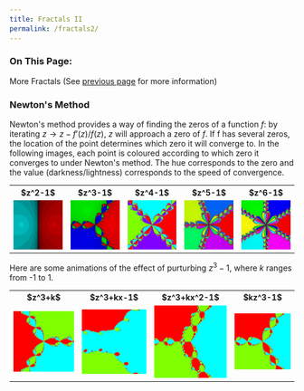 ```yaml
---
title: Fractals II
permalink: /fractals2/
---
```


<h3>On This Page:</h3> 
More Fractals (See <a href = "\fractals">previous page</a> for more information)

<h3>Newton's Method</h3>

Newton's method provides a way of finding the zeros of a function $f$: by iterating $z \to z - f'(z)/f(z)$, $z$ will approach a zero of $f$. 
If f has several zeros, the location of the point determines which zero it will converge to. 
In the following images, each point is coloured according to which zero it converges to under Newton's method. 
The hue corresponds to the zero and the value (darkness/lightness) corresponds to the speed of convergence.

<table>
	<tr>
		<th>$z^2-1$</th>
		<th>$z^3-1$</th>
		<th>$z^4-1$</th>
		<th>$z^5-1$</th>
		<th>$z^6-1$</th>
	</tr>
	<tr>
		<td><img src="\images\fractals\newton_1_0_-1.png"></td>
		<td><img src="\images\fractals\newton_1_0_0_-1.png"></td>
		<td><img src="\images\fractals\newton_1_0_0_0_-1.png"></td>
		<td><img src="\images\fractals\newton_1_0_0_0_0_-1.png"></td>
		<td><img src="\images\fractals\newton_1_0_0_0_0_0_-1.png"></td>
	</tr>
</table>

Here are some animations of the effect of purturbing $z^3-1$, where $k$ ranges from -1 to 1.
<table>
	<tr>
		<th>$z^3+k$</th>
		<th>$z^3+kx-1$</th>
		<th>$z^3+kx^2-1$</th>
		<th>$kz^3-1$</th>
	</tr>
	<tr>
		<td><img src="\images\fractals\newton_order_three_constant_term_video.gif"></td>
		<td><img src="\images\fractals\newton_order_three_linear_term_video.gif"></td>
		<td><img src="\images\fractals\newton_order_three_quadratic_term_video.gif"></td>
		<td><img src="\images\fractals\newton_order_three_cubic_term_video.gif"></td>
	</tr>
</table>